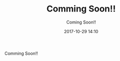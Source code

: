 ﻿---
title: Comming Soon!!
description: "Comming Soon!!"
date: 2017-10-29 14:10
sessionlevel: 50
author: "Coming Soon!!"
category: sessions
---
Comming Soon!!
